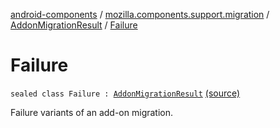 [android-components](../../index.md) / [mozilla.components.support.migration](../index.md) / [AddonMigrationResult](index.md) / [Failure](./-failure.md)

# Failure

`sealed class Failure : `[`AddonMigrationResult`](index.md) [(source)](https://github.com/mozilla-mobile/android-components/blob/master/components/support/migration/src/main/java/mozilla/components/support/migration/AddonMigration.kt#L66)

Failure variants of an add-on migration.

